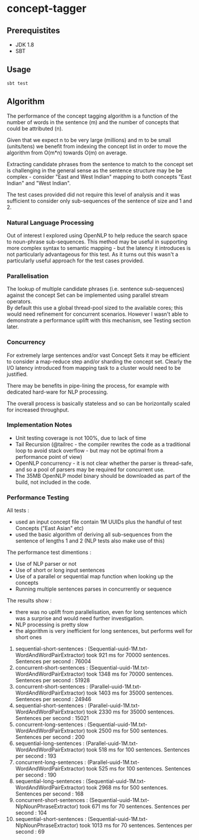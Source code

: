 
# concept-tagger

## Prerequistites

- JDK 1.8
- SBT 

## Usage

```
sbt test
```

## Algorithm 

The performance of the concept tagging algorithm is a function of the number of words in the sentence (m) and the number of concepts that could be attributed (n).

Given that we expect n to be very large (millions) and m to be small (units/tens) we benefit from indexing the concept list in order 
to move the algorithm from O(m*n) towards O(m) on average.

Extracting candidate phrases from the sentence to match to the concept set is challenging in the general sense as the sentence
 structure may be be complex - consider "East and West Indian" mapping to both concepts "East Indian" and "West Indian".
  
The test cases provided did not require this level of analysis and it was sufficient to consider only 
sub-sequences of the sentence of size and 1 and 2.

### Natural Language Processing

Out of interest I explored using OpenNLP to help reduce the search space to noun-phrase sub-sequences. This method may be
useful in supporting more complex syntax to semantic mapping - but the latency it introduces is not particularly advantageous 
for this test. As it turns out this wasn't a particularly useful approach for the test cases provided.

### Parallelisation

The lookup of multiple candidate phrases (i.e. sentence sub-sequences) against the concept Set can be implemented using parallel stream operators.  
By default this use a global thread-pool sized to the available cores; this would need refinement for concurrent scenarios. 
However I wasn't able to demonstrate a performance uplift with this mechanism, see Testing section later.
  
### Concurrency

For extremely large sentences and/or vast Concept Sets it may be efficient to consider a map-reduce step and/or sharding the
concept set. Clearly the I/O latency introduced from mapping task to a cluster would need to be justified.    

There may be benefits in pipe-lining the process, for example with dedicated hard-ware for NLP processing. 

The overall process is basically stateless and so can be horizontally scaled for increased throughput.

### Implementation Notes

- Unit testing coverage is not 100%, due to lack of time
- Tail Recursion (@tailrec - the compiler rewrites the code as a traditional loop to avoid stack overflow - 
but may not be optimal from a performance point of view) 
- OpenNLP concurrency - it is not clear whether the parser is thread-safe, and so a pool of parsers may be required 
 for concurrent use.   
- The 35MB OpenNLP model binary should be downloaded as part of the build, not included in the code.

### Performance Testing

All tests : 
* used an input concept file contain 1M UUIDs plus the handful of test Concepts ("East Asian" etc)
* used the basic algorithm of deriving all sub-sequences from the sentence of lengths 1 and 2 (NLP tests also make use of this)

The performance test dimentions :
* Use of NLP parser or not
* Use of short or long input sentences
* Use of a parallel or sequential map function when looking up the concepts
* Running multiple sentences parses in concurrently or sequence 

The results show :
* there was no uplift from parallelisation, even for long sentences which was a surprise and would need further investigation.
* NLP processing is pretty slow
* the algorithm is very inefficient for long sentences, but performs well for short ones

1. sequential-short-sentences : (Sequential-uuid-1M.txt-WordAndWordPairExtractor) took 921 ms for 70000 sentences. Sentences per second : 76004
2. concurrent-short-sentences : (Sequential-uuid-1M.txt-WordAndWordPairExtractor) took 1348 ms for 70000 sentences. Sentences per second : 51928
3. concurrent-short-sentences : (Parallel-uuid-1M.txt-WordAndWordPairExtractor) took 1403 ms for 35000 sentences. Sentences per second : 24946
4. sequential-short-sentences : (Parallel-uuid-1M.txt-WordAndWordPairExtractor) took 2330 ms for 35000 sentences. Sentences per second : 15021
5. concurrent-long-sentences : (Sequential-uuid-1M.txt-WordAndWordPairExtractor) took 2500 ms for 500 sentences. Sentences per second : 200
6. sequential-long-sentences : (Parallel-uuid-1M.txt-WordAndWordPairExtractor) took 518 ms for 100 sentences. Sentences per second : 193
7. concurrent-long-sentences : (Parallel-uuid-1M.txt-WordAndWordPairExtractor) took 525 ms for 100 sentences. Sentences per second : 190
8. sequential-long-sentences : (Sequential-uuid-1M.txt-WordAndWordPairExtractor) took 2968 ms for 500 sentences. Sentences per second : 168
9. concurrent-short-sentences : (Sequential-uuid-1M.txt-NlpNounPhraseExtractor) took 671 ms for 70 sentences. Sentences per second : 104
10. sequential-short-sentences : (Sequential-uuid-1M.txt-NlpNounPhraseExtractor) took 1013 ms for 70 sentences. Sentences per second : 69
